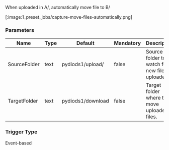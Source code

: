 
When uploaded in A/, automatically move file to B/

[:image:1_preset_jobs/capture-move-files-automatically.png]

### Parameters

|Name|Type|Default|Mandatory|Description|
|----|----|-------|---------|-----------|
|SourceFolder|text|pydiods1/upload/|false|Source folder to watch for new files uploaded.|
|TargetFolder|text|pydiods1/download|false|Target folder where to move uploaded files.|



### Trigger Type
Event-based

